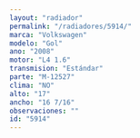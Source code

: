 ```yaml
---
layout: "radiador"
permalink: "/radiadores/5914/"
marca: "Volkswagen"
modelo: "Gol"
ano: "2008"
motor: "L4 1.6"
transmision: "Estándar"
parte: "M-12527"
clima: "NO"
alto: "17"
ancho: "16 7/16"
observaciones: ""
id: "5914"
---
```


